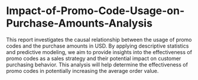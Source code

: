 # Impact-of-Promo-Code-Usage-on-Purchase-Amounts-Analysis
This report investigates the causal relationship between the usage of promo codes and the purchase amounts in USD. By applying descriptive statistics and predictive modeling, we aim to provide insights into the effectiveness of promo codes as a sales strategy and their potential impact on customer purchasing behavior. This analysis will help determine the effectiveness of promo codes in potentially increasing the average order value.
